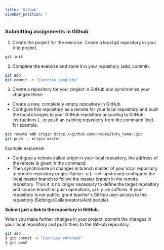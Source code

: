 ```yaml
---
title: 'Github'
sidebar_position: 7
---
```

### Submitting assignments in Github

1. Create the project for the exercise. Create a local git repository in your Vite project.

```bash
git init
```

2. Complete the exercise and store it in your repository (add, commit).

```bash
git add .
git commit -m "Exercise complete"
```

3. Create a repository for your project in GitHub and synchronize your changes there:
- Create a new, completely empty repository in GitHub.
- Configure this repository as a remote for your local repository and push the local changes to
your GitHub repository according to GitHub instructions (…or push an existing repository from
the command line), for example:
```bash
git remote add origin https://github.com/<repository_name>.git
git push -u origin master
```
Example explained:
- Configure a remote called origin in your local repository, the address of the remote is given in the command.
- Then synchronize all changes in branch master of your local repository to remote repository origin.
Option -u (--set-upstream) configures the local master branch to follow the master branch in the remote repository. Thus it is no longer necessary to define the target repository and source branch in push operations, `git push` suffices.
If your repository is not public, grant teacher's GitHub user access to the repository (Settings/Collaborators/Add people).

**Submit just a link to the repository in GitHub.**

When you make further changes in your project, commit the changes in your local repository and push them to the GitHub repository:
```bash
git add .
$ git commit -m "Exercise enhanced"
$ git push
```
